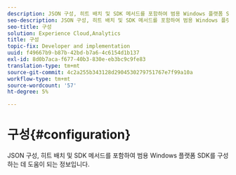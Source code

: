 ```yaml
---
description: JSON 구성, 히트 배치 및 SDK 메서드를 포함하여 범용 Windows 플랫폼 SDK를 구성하는 데 도움이 되는 정보입니다.
seo-description: JSON 구성, 히트 배치 및 SDK 메서드를 포함하여 범용 Windows 플랫폼 SDK를 구성하는 데 도움이 되는 정보입니다.
seo-title: 구성
solution: Experience Cloud,Analytics
title: 구성
topic-fix: Developer and implementation
uuid: f49667b9-b87b-42bd-b7a6-4c6154d1b137
exl-id: 8d0b7aca-f677-40b3-830e-eb3bc9c9fe83
translation-type: tm+mt
source-git-commit: 4c2a255b343128d2904530279751767e7f99a10a
workflow-type: tm+mt
source-wordcount: '57'
ht-degree: 5%

---
```


# 구성{#configuration}

JSON 구성, 히트 배치 및 SDK 메서드를 포함하여 범용 Windows 플랫폼 SDK를 구성하는 데 도움이 되는 정보입니다.
